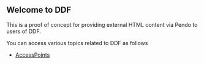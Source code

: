 ## Welcome to DDF

This is a proof of concept for providing external HTML content via Pendo to users of DDF.

You can access various topics related to DDF as follows
- [AccessPoints](DDF/docs/assets/testfile.html)
